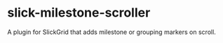 # slick-milestone-scroller
A plugin for SlickGrid that adds milestone or grouping markers on scroll.
